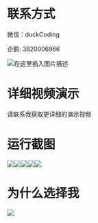 # 联系方式

微信：duckCoding

企鹅: 3820006966

![在这里插入图片描述](http://upload.cxycsx.vip/91ab4bcb4f2c4c6db86365bb6d6e9c62.jpeg)

# 详细视频演示

请联系我获取更详细的演示视频

# 运行截图

![](http://www.bysj52.com/uploadfile/ueditor/image/202306/%E6%AF%95%E8%AE%BEweixin183%E5%9F%BA%E4%BA%8E%E5%B0%8F%E7%A8%8B%E5%BA%8F%E5%AE%BF%E8%88%8D%E6%8A%A5%E4%BF%AE%E7%B3%BB%E7%BB%9F%E7%9A%84ssm%E6%AF%95%E4%B8%9A%E8%AE%BE%E8%AE%A1/1.png)![](http://www.bysj52.com/uploadfile/ueditor/image/202306/%E6%AF%95%E8%AE%BEweixin183%E5%9F%BA%E4%BA%8E%E5%B0%8F%E7%A8%8B%E5%BA%8F%E5%AE%BF%E8%88%8D%E6%8A%A5%E4%BF%AE%E7%B3%BB%E7%BB%9F%E7%9A%84ssm%E6%AF%95%E4%B8%9A%E8%AE%BE%E8%AE%A1/5.png)![](http://www.bysj52.com/uploadfile/ueditor/image/202306/%E6%AF%95%E8%AE%BEweixin183%E5%9F%BA%E4%BA%8E%E5%B0%8F%E7%A8%8B%E5%BA%8F%E5%AE%BF%E8%88%8D%E6%8A%A5%E4%BF%AE%E7%B3%BB%E7%BB%9F%E7%9A%84ssm%E6%AF%95%E4%B8%9A%E8%AE%BE%E8%AE%A1/2.png)![](http://www.bysj52.com/uploadfile/ueditor/image/202306/%E6%AF%95%E8%AE%BEweixin183%E5%9F%BA%E4%BA%8E%E5%B0%8F%E7%A8%8B%E5%BA%8F%E5%AE%BF%E8%88%8D%E6%8A%A5%E4%BF%AE%E7%B3%BB%E7%BB%9F%E7%9A%84ssm%E6%AF%95%E4%B8%9A%E8%AE%BE%E8%AE%A1/3.png)![](http://www.bysj52.com/uploadfile/ueditor/image/202306/%E6%AF%95%E8%AE%BEweixin183%E5%9F%BA%E4%BA%8E%E5%B0%8F%E7%A8%8B%E5%BA%8F%E5%AE%BF%E8%88%8D%E6%8A%A5%E4%BF%AE%E7%B3%BB%E7%BB%9F%E7%9A%84ssm%E6%AF%95%E4%B8%9A%E8%AE%BE%E8%AE%A1/4.png)

# 为什么选择我

![](http://upload.cxycsx.vip/%E7%A8%8B%E5%BA%8F%E8%AE%BE%E8%AE%A1.png)

